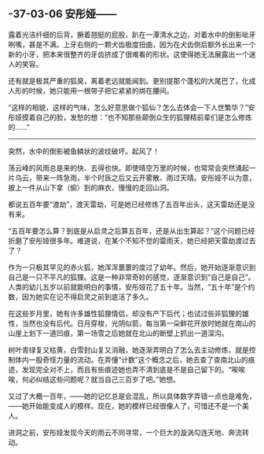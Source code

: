 ## -37-03-06 安彤娅——

露着光洁纤细的后背，撅着翘挺的屁股，趴在一潭清水之边，对着水中的倒影呲牙咧嘴，甚是不满。上牙右侧的一颗犬齿极度扭曲，因为在犬齿侧后额外长出来一个新的小牙，把本来很整齐的牙齿挤成了很难看的形状。这使得她无法展露出一个迷人的笑容。

还有就是极其严重的狐臭，离着老远就能闻到。更别提那个蓬松的大尾巴了，化成人形的时候，她只能用一根带子把它紧紧的绑在腰间。

“这样的相貌，这样的气味，怎么好意思做个狐仙？怎么去体会一下人世繁华？”安彤娅摸着自己的脸，发愁的想：“也不知那些颠倒众生的狐狸精前辈们是怎么修炼的……”

***

突然，水中的倒影被鱼鳞状的波纹破坏。起风了！

荡云峰的风雨总是来的快、去得也快。即使晴空万里的时候，也常常会突然涌起一片乌云，带来一阵急雨，半个时辰之后又云开雾散、雨过天晴。安彤娅不以为意，披上一件从山下拿（偷）到的麻衣，慢慢的走回山洞。

都说五百年要“渡劫”，渡天雷劫，可是她已经修炼了五百年出头，这天雷劫还是没有来。

“五百年要怎么算？到底是从启灵之后算五百年，还是从出生算起？”这个问题已经折磨了安彤娅很多年。难道说，在某个不知不觉的雷雨天，她已经把天雷劫渡过去了？

作为一只极其罕见的赤火狐，她浑浑噩噩的度过了幼年。然后，她开始逐渐意识到自己是一只不平凡的狐狸。这是一种非常奇妙的感觉，逐渐意识到“自己是自己”。人类的幼儿五岁以前就能明白的事情，安彤娅花了五十年。当然，“五十年”是个约数，因为她实在记不得启灵之前到底活了多久。

在这些岁月里，她有许多雄性狐狸情侣，却没有产下后代；也试过些非狐狸的雄性，当然也没有后代。日月穿梭，光阴似箭，每当第一朵鲜花开放时她就在南山的山崖上划下一道凹痕，第一场雪之后她就在北山的断壁上抓出一道深沟。

树叶青绿复又枯黄，白雪封山复又消融，她逐渐弄明白了怎么去主动修炼，就是控制体内一股奇怪力量的流动。在弄懂“计数”这个概念之后，她去查了查南北山的痕迹，发现完全对不上，而且有些痕迹她也弄不清到底是不是自己留下的。“唉唉唉，何必纠结这些问题呢？就当自己三百岁了吧。”她想。

又过了大概一百年，——她的记忆总是会混乱，所以具体数字弄错一点也是难免，——她开始能变成人的模样。现在，她的模样已经很像人了，可惜还不是一个美人。

进洞之前，安彤娅发现今天的雨云不同寻常，一个巨大的漩涡勾连天地、奔流转动。